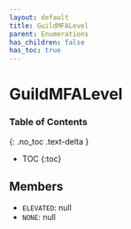 ```yaml
---
layout: default
title: GuildMFALevel
parent: Enumerations
has_children: false
has_toc: true
---
```


# GuildMFALevel
### Table of Contents
{: .no_toc .text-delta }

- TOC
{:toc}
## Members
- `ELEVATED`: null
- `NONE`: null
